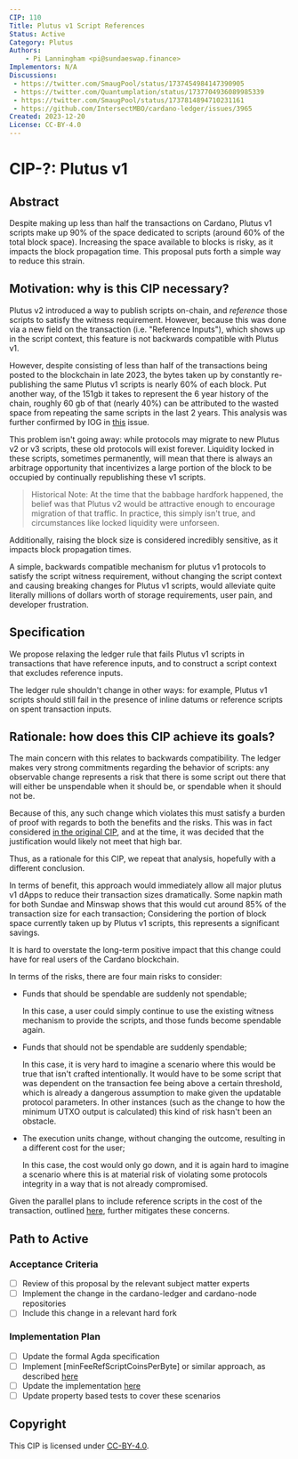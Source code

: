 ```yaml
---
CIP: 110
Title: Plutus v1 Script References
Status: Active
Category: Plutus
Authors:
    - Pi Lanningham <pi@sundaeswap.finance>
Implementors: N/A
Discussions:
 - https://twitter.com/SmaugPool/status/1737454984147390905
 - https://twitter.com/Quantumplation/status/1737704936089985339
 - https://twitter.com/SmaugPool/status/1737814894710231161
 - https://github.com/IntersectMBO/cardano-ledger/issues/3965
Created: 2023-12-20
License: CC-BY-4.0
---
```


# CIP-?: Plutus v1

## Abstract

Despite making up less than half the transactions on Cardano, Plutus v1 scripts make up 90% of the space dedicated to scripts (around 60% of the total block space). Increasing the space available to blocks is risky, as it impacts the block propagation time. This proposal puts forth a simple way to reduce this strain.

## Motivation: why is this CIP necessary?

Plutus v2 introduced a way to publish scripts on-chain, and *reference* those scripts to satisfy the witness requirement. However, because this was done via a new field on the transaction (i.e. "Reference Inputs"), which shows up in the script context, this feature is not backwards compatible with Plutus v1.

However, despite consisting of less than half of the transactions being posted to the blockchain in late 2023, the bytes taken up by constantly re-publishing the same Plutus v1 scripts is nearly 60% of each block. Put another way, of the 151gb it takes to represent the 6 year history of the chain, roughly 60 gb of that (nearly 40%) can be attributed to the wasted space from repeating the same scripts in the last 2 years. This analysis was further confirmed by IOG in [this](https://github.com/IntersectMBO/cardano-ledger/issues/3965) issue.

This problem isn't going away: while protocols may migrate to new Plutus v2 or v3 scripts, these old protocols will exist forever. Liquidity locked in these scripts, sometimes permanently, will mean that there is always an arbitrage opportunity that incentivizes a large portion of the block to be occupied by continually republishing these v1 scripts.

> Historical Note: At the time that the babbage hardfork happened, the belief was that Plutus v2 would be attractive enough to encourage migration of that traffic. In practice, this simply isn't true, and circumstances like locked liquidity were unforseen.

Additionally, raising the block size is considered incredibly sensitive, as it impacts block propagation times.

A simple, backwards compatible mechanism for plutus v1 protocols to satisfy the script witness requirement, without changing the script context and causing breaking changes for Plutus v1 scripts, would alleviate quite literally millions of dollars worth of storage requirements, user pain, and developer frustration.

## Specification

We propose relaxing the ledger rule that fails Plutus v1 scripts in transactions that have reference inputs, and to construct a script context that excludes reference inputs.

The ledger rule shouldn't change in other ways: for example, Plutus v1 scripts should still fail in the presence of inline datums or reference scripts on spent transaction inputs.

## Rationale: how does this CIP achieve its goals?

The main concern with this relates to backwards compatibility. The ledger makes very strong commitments regarding the behavior of scripts: any observable change represents a risk that there is some script out there that will either be unspendable when it should be, or spendable when it should not be.

Because of this, any such change which violates this must satisfy a burden of proof with regards to both the benefits and the risks. This was in fact considered [in the original CIP](https://github.com/cardano-foundation/CIPs/tree/master/CIP-0031#how-should-we-present-the-information-to-scripts), and at the time, it was decided that the justification would likely not meet that high bar.

Thus, as a rationale for this CIP, we repeat that analysis, hopefully with a different conclusion.

In terms of benefit, this approach would immediately allow all major plutus v1 dApps to reduce their transaction sizes dramatically. Some napkin math for both Sundae and Minswap shows that this would cut around 85% of the transaction size for each transaction; Considering the portion of block space currently taken up by Plutus v1 scripts, this represents a significant savings.

It is hard to overstate the long-term positive impact that this change could have for real users of the Cardano blockchain.

In terms of the risks, there are four main risks to consider:

 - Funds that should be spendable are suddenly not spendable;
 
   In this case, a user could simply continue to use the existing witness mechanism to provide the scripts, and those funds become spendable again.

 - Funds that should not be spendable are suddenly spendable;
 
   In this case, it is very hard to imagine a scenario where this would be true that isn't crafted intentionally. It would have to be some script that was dependent on the transaction fee being above a certain threshold, which is already a dangerous assumption to make given the updatable protocol parameters. In other instances (such as the change to how the minimum UTXO output is calculated) this kind of risk hasn't been an obstacle.

 - The execution units change, without changing the outcome, resulting in a different cost for the user;

   In this case, the cost would only go down, and it is again hard to imagine a scenario where this is at material risk of violating some protocols integrity in a way that is not already compromised.

Given the parallel plans to include reference scripts in the cost of the transaction, outlined [here](https://github.com/IntersectMBO/cardano-ledger/issues/3952), further mitigates these concerns.

## Path to Active

### Acceptance Criteria

- [ ] Review of this proposal by the relevant subject matter experts
- [ ] Implement the change in the cardano-ledger and cardano-node repositories
- [ ] Include this change in a relevant hard fork

### Implementation Plan

- [ ] Update the formal Agda specification
- [ ] Implement [minFeeRefScriptCoinsPerByte] or similar approach, as described [here](https://github.com/IntersectMBO/cardano-ledger/issues/3952)
- [ ] Update the implementation [here](https://github.com/IntersectMBO/cardano-ledger/blob/fdc366df654fc02b1668012342732d41eaa099fe/eras/babbage/impl/src/Cardano/Ledger/Babbage/TxInfo.hs#L94-L97)
 - [ ] Update property based tests to cover these scenarios

## Copyright

This CIP is licensed under [CC-BY-4.0](https://creativecommons.org/licenses/by/4.0/legalcode).
